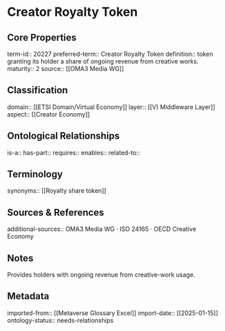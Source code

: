 # Creator Royalty Token

## Core Properties
term-id:: 20227
preferred-term:: Creator Royalty Token
definition:: token granting its holder a share of ongoing revenue from creative works.
maturity:: 2
source:: [[OMA3 Media WG]]

## Classification
domain:: [[ETSI Domain/Virtual Economy]]
layer:: [[V) Middleware Layer]]
aspect:: [[Creator Economy]]

## Ontological Relationships
is-a:: 
has-part:: 
requires:: 
enables:: 
related-to:: 

## Terminology
synonyms:: [[Royalty share token]]

## Sources & References
additional-sources:: OMA3 Media WG · ISO 24165 · OECD Creative Economy

## Notes
Provides holders with ongoing revenue from creative-work usage.

## Metadata
imported-from:: [[Metaverse Glossary Excel]]
import-date:: [[2025-01-15]]
ontology-status:: needs-relationships
